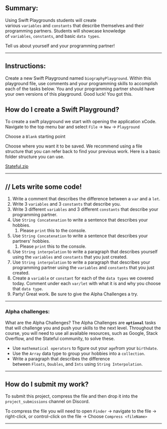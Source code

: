 ## Summary:

Using Swift Playgrounds students will create various `variables` and `constants` that describe themselves and their programming partners. Students will showcase knowledge of `variables`, `constants`, and basic `data types`.

Tell us about yourself and your programming partner!

---

## Instructions:

Create a new Swift Playground named `biographyPlayground`. Within this playground file, use comments and your programming skills to accomplish each of the tasks below. You and your programming partner should have your own versions of this playground. Good luck! You got this.

## How do I create a Swift Playground?

To create a swift playground we start with opening the application xCode. Navigate to the top menu bar and select `File` → `New` → `Playground`


Choose a `Blank` starting point


Choose where you want it to be saved. We recommend using a file structure that you can refer back to find your previous work. Here is a basic folder structure you can use.

[Stateful.zip](https://s3-us-west-2.amazonaws.com/secure.notion-static.com/b1d5de53-18b8-4db8-9dd6-bc4b70533b78/Stateful.zip)


---

## // Lets write some code!

1. Write a comment that describes the difference between a `var` and a `let`.
2. Write 3 `variables` and 3 `constants` that describe you.
3. Write 3 different `variables` and 3 different `constants` that describe your programming partner.
4. Use `String Concatenation` to write a sentence that describes your hobbies.
    1. Please `print` this to the console.
5. Use `String Concatenation` to write a sentence that describes your partners' hobbies.
    1. Please `print` this to the console.
6. Use `String interpolation` to write a paragraph that describes yourself using the `variables` and `constants` that you just created.
7. Use `String interpolation` to write a paragraph that describes your programming partner using the `variables` and `constants` that you just created.
8. Create a `variable` or `constant` for each of the `data types` we covered today. Comment under each `var/let` with what it is and why you choose that `data type`.
9. Party! Great work. Be sure to give the Alpha Challenges a try.

---

### Alpha challenges:

What are the Alpha Challenges? The Alpha Challenges are **`optional`** tasks that will challenge you and push your skills to the next level. Throughout the course, you will need to use all available resources, such as Google, Stack Overflow, and the Stateful community, to solve these.

- Use `mathematical operators` to figure out your `age`from your `birthdate`.
- Use the `Array` data type to group your hobbies into a `collection`.
- Write a paragraph that describes the difference between `Floats`, `Doubles`, and `Ints` using `String Interpolation`.

---

## How do I submit my work?

To submit this project, compress the file and then drop it into the `project_submissions` channel on Discord.

To compress the file you will need to open `Finder` → navigate to the file → right-click, or control-click on the file → Choose `Compress <fileName>`


---
